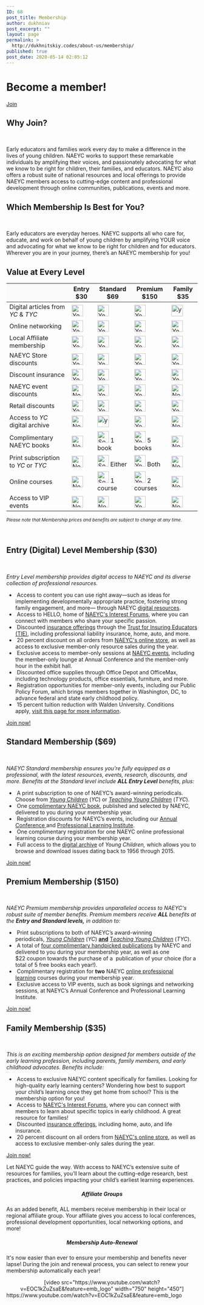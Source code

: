 ```yaml
---
ID: 68
post_title: Membership
author: dukhniav
post_excerpt: ""
layout: page
permalink: >
  http://dukhnitskiy.codes/about-us/membership/
published: true
post_date: 2020-05-14 02:05:12
---
```

<h1>Become a member!</h1>		
			<a href="http://www.naeyc.org/membership/join" role="button">
						Join
					</a>
			<h2>Why Join?</h2>		
		<p> </p><p>Early educators and families work every day to make a difference in the lives of young children. NAEYC works to support these remarkable individuals by amplifying their voices, and passionately advocating for what we know to be right for children, their families, and educators. NAEYC also offers a robust suite of national resources and local offerings to provide NAEYC members access to cutting-edge content and professional development through online communities, publications, events and more.</p>		
			<h2>Which Membership Is Best for You?</h2>		
		<p> </p><p>Early educators are everyday heroes. NAEYC supports all who care for, educate, and work on behalf of young children by amplifying YOUR voice and advocating for what we know to be right for children and for educators. Wherever you are in your journey, there’s an NAEYC membership for you!</p>		
			<h2>Value at Every Level</h2>		
		    <table style="width: 100%;" cellspacing="5" cellpadding="5">
        <thead>
            <tr>
                <th style="background-color: #fafafa;"></th>
                <th style="background-color: #fafafa;">Entry $30</th>
                <th style="background-color: #fafafa;">Standard $69</th>
                <th style="background-color: #fafafa;">Premium $150</th>
                <th style="background-color: #fafafa;">Family $35</th>
            </tr>
        </thead>
        <tbody>
            <tr>
                <td>Digital articles from <em>YC</em> &amp; <em>TYC</em></td>
                <td>
                    <img
                            src="https://www.naeyc.org/sites/default/files/globally-shared/Images/get-involved/membership/all.png"
                            alt="Yes" width="30" height="30" />
                </td>
                <td>
                    <img
                            src="https://www.naeyc.org/sites/default/files/globally-shared/Images/get-involved/membership/all.png"
                            alt="Yes" width="30" height="30" />
                </td>
                <td>
                    <img
                            src="https://www.naeyc.org/sites/default/files/globally-shared/Images/get-involved/membership/all.png"
                            alt="Yes" width="30" height="30" />
                </td>
                <td>
                    <img
                            src="https://www.naeyc.org/sites/default/files/globally-shared/Images/get-involved/membership/all.png"
                            alt="yes" width="30" height="30" />
                </td>
            </tr>
            <tr>
                <td>Online networking</td>
                <td>
                    <img
                            src="https://www.naeyc.org/sites/default/files/globally-shared/Images/get-involved/membership/all.png"
                            alt="Yes" width="30" height="30" />
                </td>
                <td>
                    <img
                            src="https://www.naeyc.org/sites/default/files/globally-shared/Images/get-involved/membership/all.png"
                            alt="Yes" width="30" height="30" />
                </td>
                <td>
                    <img
                            src="https://www.naeyc.org/sites/default/files/globally-shared/Images/get-involved/membership/all.png"
                            alt="Yes" width="30" height="30" />
                </td>
                <td>
                    <img
                            src="https://www.naeyc.org/sites/default/files/globally-shared/Images/get-involved/membership/all.png"
                            alt="Yes" width="30" height="30" />
                </td>
            </tr>
            <tr>
                <td>Local Affiliate membership</td>
                <td>
                    <img
                            src="https://www.naeyc.org/sites/default/files/globally-shared/Images/get-involved/membership/all.png"
                            alt="Yes" width="30" height="30" />
                </td>
                <td>
                    <img
                            src="https://www.naeyc.org/sites/default/files/globally-shared/Images/get-involved/membership/all.png"
                            alt="Yes" width="30" height="30" />
                </td>
                <td>
                    <img
                            src="https://www.naeyc.org/sites/default/files/globally-shared/Images/get-involved/membership/all.png"
                            alt="Yes" width="30" height="30" />
                </td>
                <td>
                    <img
                            src="https://www.naeyc.org/sites/default/files/globally-shared/Images/get-involved/membership/all.png"
                            alt="Yes" width="30" height="30" />
                </td>
            </tr>
            <tr>
                <td>NAEYC Store discounts</td>
                <td>
                    <img
                            src="https://www.naeyc.org/sites/default/files/globally-shared/Images/get-involved/membership/all.png"
                            alt="Yes" width="30" height="30" />
                </td>
                <td>
                    <img
                            src="https://www.naeyc.org/sites/default/files/globally-shared/Images/get-involved/membership/all.png"
                            alt="Yes" width="30" height="30" />
                </td>
                <td>
                    <img
                            src="https://www.naeyc.org/sites/default/files/globally-shared/Images/get-involved/membership/all.png"
                            alt="Yes" width="30" height="30" />
                </td>
                <td>
                    <img
                            src="https://www.naeyc.org/sites/default/files/globally-shared/Images/get-involved/membership/all.png"
                            alt="Yes" width="30" height="30" />
                </td>
            </tr>
            <tr>
                <td>Discount insurance</td>
                <td>
                    <img
                            src="https://www.naeyc.org/sites/default/files/globally-shared/Images/get-involved/membership/all.png"
                            alt="Yes" width="30" height="30" />
                </td>
                <td>
                    <img
                            src="https://www.naeyc.org/sites/default/files/globally-shared/Images/get-involved/membership/all.png"
                            alt="Yes" width="30" height="30" />
                </td>
                <td>
                    <img
                            src="https://www.naeyc.org/sites/default/files/globally-shared/Images/get-involved/membership/all.png"
                            alt="Yes" width="30" height="30" />
                </td>
                <td>
                    <img
                            src="https://www.naeyc.org/sites/default/files/globally-shared/Images/get-involved/membership/all.png"
                            alt="Yes" width="30" height="30" />
                </td>
            </tr>
            <tr>
                <td>NAEYC event discounts</td>
                <td>
                    <img
                            src="https://www.naeyc.org/sites/default/files/globally-shared/Images/get-involved/membership/none.png"
                            alt="No" width="30" height="30" />
                </td>
                <td>
                    <img
                            src="https://www.naeyc.org/sites/default/files/globally-shared/Images/get-involved/membership/all.png"
                            alt="Yes" width="30" height="30" />
                </td>
                <td>
                    <img
                            src="https://www.naeyc.org/sites/default/files/globally-shared/Images/get-involved/membership/all.png"
                            alt="Yes" width="30" height="30" />
                </td>
                <td>
                    <img
                            src="https://www.naeyc.org/sites/default/files/globally-shared/Images/get-involved/membership/none.png"
                            alt="No" width="30" height="30" />
                </td>
            </tr>
            <tr>
                <td>Retail discounts</td>
                <td>
                    <img
                            src="https://www.naeyc.org/sites/default/files/globally-shared/Images/get-involved/membership/all.png"
                            alt="Yes" width="30" height="30" />
                </td>
                <td>
                    <img
                            src="https://www.naeyc.org/sites/default/files/globally-shared/Images/get-involved/membership/all.png"
                            alt="Yes" width="30" height="30" />
                </td>
                <td>
                    <img
                            src="https://www.naeyc.org/sites/default/files/globally-shared/Images/get-involved/membership/all.png"
                            alt="Yes" width="30" height="30" />
                </td>
                <td>
                    <img
                            src="https://www.naeyc.org/sites/default/files/globally-shared/Images/get-involved/membership/all.png"
                            alt="Yes" width="30" height="30" />
                </td>
            </tr>
            <tr>
                <td>Access to <em>YC</em> digital archive</td>
                <td>
                    <img
                            src="https://www.naeyc.org/sites/default/files/globally-shared/Images/get-involved/membership/none.png"
                            alt="No" width="30" height="30" />
                </td>
                <td>
                    <img
                            src="https://www.naeyc.org/sites/default/files/globally-shared/Images/get-involved/membership/all.png"
                            alt="yes" width="30" height="30" />
                </td>
                <td>
                    <img
                            src="https://www.naeyc.org/sites/default/files/globally-shared/Images/get-involved/membership/all.png"
                            alt="Yes" width="30" height="30" />
                </td>
                <td>
                    <img
                            src="https://www.naeyc.org/sites/default/files/globally-shared/Images/get-involved/membership/none.png"
                            alt="No" width="30" height="30" />
                </td>
            </tr>
            <tr>
                <td>Complimentary NAEYC books</td>
                <td>
                    <img
                            src="https://www.naeyc.org/sites/default/files/globally-shared/Images/get-involved/membership/none.png"
                            alt="No" width="30" height="30" />
                </td>
                <td>
                        <img
                                src="https://www.naeyc.org/sites/default/files/globally-shared/Images/get-involved/membership/some.png"
                                alt="Some" width="30" height="30" />
                        1 book
                </td>
                <td>
                        <img
                                src="https://www.naeyc.org/sites/default/files/globally-shared/Images/get-involved/membership/all.png"
                                alt="Yes" width="30" height="30" />
                        5 books
                </td>
                <td>
                    <img
                            src="https://www.naeyc.org/sites/default/files/globally-shared/Images/get-involved/membership/none.png"
                            alt="No" width="30" height="30" />
                </td>
            </tr>
            <tr>
                <td>Print subscription to <em>YC</em> or <em>TYC</em></td>
                <td>
                    <img
                            src="https://www.naeyc.org/sites/default/files/globally-shared/Images/get-involved/membership/none.png"
                            alt="No" width="30" height="30" />
                </td>
                <td>
                        <img
                                src="https://www.naeyc.org/sites/default/files/globally-shared/Images/get-involved/membership/some.png"
                                alt="Some" width="30" height="30" />
                        Either
                </td>
                <td>
                        <img
                                src="https://www.naeyc.org/sites/default/files/globally-shared/Images/get-involved/membership/all.png"
                                alt="Yes" width="30" height="30" />
                        Both
                </td>
                <td>
                    <img
                            src="https://www.naeyc.org/sites/default/files/globally-shared/Images/get-involved/membership/none.png"
                            alt="No" width="30" height="30" />
                </td>
            </tr>
            <tr>
                <td>Online courses</td>
                <td>
                    <img
                            src="https://www.naeyc.org/sites/default/files/globally-shared/Images/get-involved/membership/none.png"
                            alt="No" width="30" height="30" />
                </td>
                <td>
                        <img
                                src="https://www.naeyc.org/sites/default/files/globally-shared/Images/get-involved/membership/some.png"
                                alt="Some" width="30" height="30" />
                        1 course
                </td>
                <td>
                        <img
                                src="https://www.naeyc.org/sites/default/files/globally-shared/Images/get-involved/membership/all.png"
                                alt="Yes" width="30" height="30" />
                        2 courses
                </td>
                <td>
                    <img
                            src="https://www.naeyc.org/sites/default/files/globally-shared/Images/get-involved/membership/none.png"
                            alt="No" width="30" height="30" />
                </td>
            </tr>
            <tr>
                <td>Access to VIP events</td>
                <td>
                    <img
                            src="https://www.naeyc.org/sites/default/files/globally-shared/Images/get-involved/membership/none.png"
                            alt="No" width="30" height="30" />
                </td>
                <td>
                    <img
                            src="https://www.naeyc.org/sites/default/files/globally-shared/Images/get-involved/membership/none.png"
                            alt="No" width="30" height="30" />
                </td>
                <td>
                    <img
                            src="https://www.naeyc.org/sites/default/files/globally-shared/Images/get-involved/membership/all.png"
                            alt="Yes" width="30" height="30" />
                </td>
                <td>
                    <img
                            src="https://www.naeyc.org/sites/default/files/globally-shared/Images/get-involved/membership/none.png"
                            alt="No" width="30" height="30" />
                </td>
            </tr>
        </tbody>
    </table><p><sub><em>Please note that Membership prices and benefits are subject to change at any time.</em></sub></p> 		
			<h2>Entry (Digital) Level Membership ($30)
</h2>		
		<p> </p><p><em>Entry Level membership provides digital access to NAEYC and its diverse collection of professional resources. </em></p><ul><li> Access to content you can use right away—such as ideas for implementing developmentally appropriate practice, fostering strong family engagement, and more— through NAEYC <a href="https://www.naeyc.org/naeyc.org/resources">digital resources</a>.</li><li> Access to HELLO, home of <a href="http://hello.naeyc.org/">NAEYC's Interest Forums</a>, where you can connect with members who share your specific passion.</li><li> Discounted <a href="https://www.naeyc.org/sites/default/files/globally-shared/downloads/PDFs/get-involved/membership/professional_insurance_tie.pdf">insurance offerings</a> through the <a href="http://www.ftj.com/naeyc">Trust for Insuring Educators (TIE)</a>, including professional liability insurance, home, auto, and more.</li><li> 20 percent discount on all orders from <a href="https://members.naeyc.org/eweb/DynamicPage.aspx?Site=NAEYC&amp;WebKey=7597c85e-1697-4d46-a411-10310887eb7a&amp;pager=12">NAEYC's online store</a>, as well as access to exclusive member-only resource sales during the year.</li><li> Exclusive access to member-only sessions at <a href="https://www.naeyc.org/events/annual">NAEYC events</a>, including the member-only lounge at Annual Conference and the member-only hour in the exhibit hall.</li><li> Discounted office supplies through Office Depot and OfficeMax, including technology products, office essentials, furniture, and more.</li><li> Registration opportunities for member-only events, including our Public Policy Forum, which brings members together in Washington, DC, to advance federal and state early childhood policy.</li><li> 15 percent tuition reduction with Walden University. Conditions apply, <a href="https://partner.waldenu.edu/national-association-for-the-education-of-young-children" target="_blank" rel="noopener noreferrer">visit this page for more information</a>.</li></ul>		
		<a href="https://www.naeyc.org/get-involved/membership/join" data-text="Go!">
				Join now!
		</a>
			<h2>Standard Membership ($69)
</h2>		
		<p> </p><p><em>NAEYC Standard membership ensures you're fully equipped as a professional, with the latest resources, events, research, discounts, and more. Benefits at the Standard level include <strong>ALL Entry Level </strong>benefits, plus:</em></p><ul><li> A print subscription to one of NAEYC’s award-winning periodicals. Choose from <em><a href="https://www.naeyc.org/resources/pubs/yc">Young Children</a></em> (<em>YC</em>) or <em><a href="https://www.naeyc.org/resources/pubs/tyc">Teaching Young Children</a></em> (<em>TYC</em>).</li><li> One <a href="https://www.naeyc.org/get-involved/membership/books">complimentary NAEYC book</a>, published and selected by NAEYC, delivered to you during your membership year.</li><li> Registration discounts for NAEYC’s events, including our <a href="https://www.naeyc.org/events/annual">Annual Conference </a>and <a href="https://www.naeyc.org/events/institute">Professional Learning Institute</a>.</li><li> One complimentary registration for one NAEYC online professional learning course during your membership year.</li><li> Full access to the <a href="https://www.naeyc.org/resources/pubs/yc/archive">digital archive</a> of <em>Young Children, </em>which allows you to browse and download issues dating back to 1956 through 2015.</li></ul>		
		<a href="https://www.naeyc.org/get-involved/membership/join" data-text="Go!">
				Join now!
		</a>
			<h2>Premium Membership ($150)
</h2>		
		<p> </p><p><em>NAEYC Premium membership provides unparalleled access to NAEYC's robust suite of member benefits. Premium members receive <strong>ALL </strong>benefits at the <strong>Entry and Standard levels,</strong> in addition to:</em></p><ul><li> Print subscriptions to both of NAEYC’s award-winning periodicals, <a href="https://www.naeyc.org/resources/pubs/yc"><em>Young Children</em></a> (<em>YC</em>) <u><strong>and</strong></u> <a href="https://www.naeyc.org/resources/pubs/tyc">T<em>eaching Young Children</em></a> (<em>TYC</em>).</li><li> A total of <a href="https://www.naeyc.org/get-involved/membership/books">four complimentary handpicked publications</a> by NAEYC and delivered to you during your membership year, as well as one $22 coupon towards the purchase of a  publication of your choice (for a total of 5 free books each year!).</li><li> Complimentary registration for <strong>two</strong> NAEYC <a href="https://www.naeyc.org/resources/pd/online-learning">online professional learning</a> courses during your membership year.</li><li> Exclusive access to VIP events, such as book signings and networking sessions, at NAEYC’s Annual Conference and Professional Learning Institute.</li></ul>		
		<a href="#" data-text="Go!">
				Join now!
		</a>
			<h2>Family Membership ($35)
</h2>		
		<p> </p><p><em>This is an exciting membership option designed for members outside of the early learning profession, including parents, family members, and early childhood advocates. Benefits include:</em></p><ul><li> Access to exclusive NAEYC content specifically for families. Looking for high-quality early learning centers? Wondering how best to support your child’s learning once they get home from school? This is the membership option for you!</li><li> Access to <a href="http://hello.naeyc.org/">NAEYC's Interest Forums</a>, where you can connect with members to learn about specific topics in early childhood. A great resource for families!</li><li> Discounted <a href="http://www.ftj.com/naeyc">insurance offerings</a>, including home, auto, and life insurance.</li><li> 20 percent discount on all orders from <a href="https://members.naeyc.org/eweb/DynamicPage.aspx?Site=NAEYC&amp;WebKey=7597c85e-1697-4d46-a411-10310887eb7a&amp;pager=12">NAEYC's online store</a>, as well as access to exclusive member-only sales during the year.</li></ul>		
		<a href="https://www.naeyc.org/get-involved/membership/join" data-text="Go!">
				Join now!
		</a>
		<p>Let NAEYC guide the way. With access to NAEYC’s extensive suite of resources for families, you’ll learn about the cutting-edge research, best practices, and policies impacting your child’s earliest learning experiences. </p><h5 style="text-align: center;">Affiliate Groups</h5><p>As an added benefit, ALL members receive membership in their local or regional affiliate group. Your affiliate gives you access to local conferences, professional development opportunities, local networking options, and more! </p><h5 style="text-align: center;">Membership Auto-Renewal</h5><p>It's now easier than ever to ensure your membership and benefits never lapse! During the join and renewal process, you can select to renew your membership automatically each year! </p><center>[video src="https://www.youtube.com/watch?v=EOC1kZuZsaE&feature=emb_logo" width="750" height="450"]</center>https://www.youtube.com/watch?v=EOC1kZuZsaE&#038;feature=emb_logo